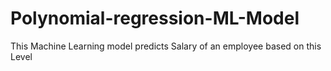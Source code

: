 # Polynomial-regression-ML-Model
This Machine Learning model predicts Salary of an employee based on this Level
